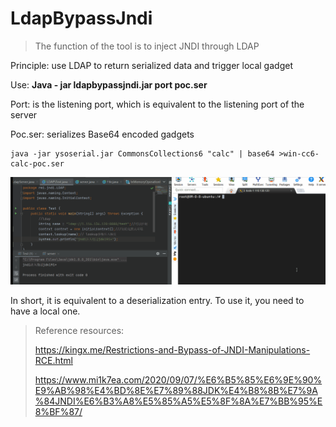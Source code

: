 # LdapBypassJndi

>The function of the tool is to inject JNDI through LDAP

Principle: use LDAP to return serialized data and trigger local gadget

Use:  **Java - jar ldapbypassjndi.jar port poc.ser**

Port: is the listening port, which is equivalent to the listening port of the server

Poc.ser: serializes Base64 encoded gadgets

```
java -jar ysoserial.jar CommonsCollections6 "calc" | base64 >win-cc6-calc-poc.ser
```

![5](img/poc.gif)

In short, it is equivalent to a deserialization entry. To use it, you need to have a local one.

>Reference resources:
>
>https://kingx.me/Restrictions-and-Bypass-of-JNDI-Manipulations-RCE.html
>
>https://www.mi1k7ea.com/2020/09/07/%E6%B5%85%E6%9E%90%E9%AB%98%E4%BD%8E%E7%89%88JDK%E4%B8%8B%E7%9A%84JNDI%E6%B3%A8%E5%85%A5%E5%8F%8A%E7%BB%95%E8%BF%87/

